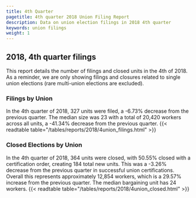 ```yaml
---
title: 4th Quarter 
pagetitle: 4th quarter 2018 Union Filing Report
description: Data on union election filings in 2018 4th quarter 
keywords: union filings
weight: 1
---
```


## 2018, 4th quarter filings

This report details the number of filings and closed units in the 4th of 2018. As a reminder, we are only showing filings and closures related to single union elections (rare multi-union elections are excluded).

### Filings by Union
In the 4th quarter of 2018, 327 units were filed, a -6.73% decrease from the previous quarter. The median size was 23 with a total of 20,420 workers across all units, a -41.34% decrease from the previous quarter.
{{< readtable table="/tables/reports/2018/4union_filings.html" >}}

### Closed Elections by Union
In the 4th quarter of 2018, 364 units were closed, with 50.55% closed with a certification order, creating 184 total new units. This was a -3.26% decrease from the previous quarter in successful union certifications. Overall this represents approximately 12,854 workers, which is a 29.57% increase from the previous quarter. The median bargaining unit has 24 workers.
{{< readtable table="/tables/reports/2018/4union_closed.html" >}}
